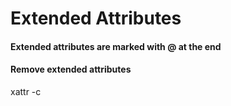 # Extended Attributes

#### Extended attributes are marked with @ at the end

#### Remove extended attributes

xattr -c <filename>
